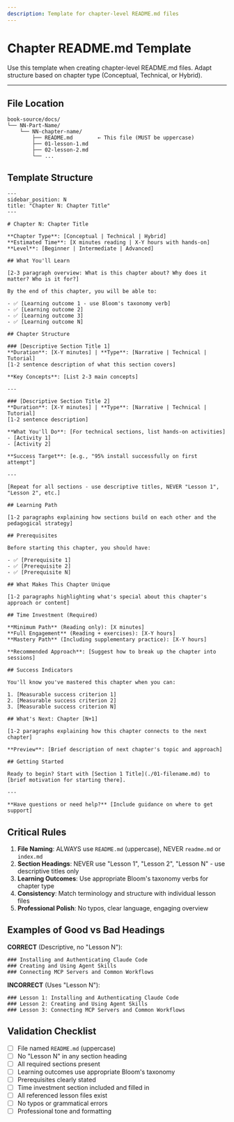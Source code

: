 ```yaml
---
description: Template for chapter-level README.md files
---
```


# Chapter README.md Template

Use this template when creating chapter-level README.md files. Adapt structure based on chapter type (Conceptual, Technical, or Hybrid).

---

## File Location
```
book-source/docs/
└── NN-Part-Name/
    └── NN-chapter-name/
        ├── README.md        ← This file (MUST be uppercase)
        ├── 01-lesson-1.md
        ├── 02-lesson-2.md
        └── ...
```

## Template Structure
```
---
sidebar_position: N
title: "Chapter N: Chapter Title"
---

# Chapter N: Chapter Title

**Chapter Type**: [Conceptual | Technical | Hybrid]
**Estimated Time**: [X minutes reading | X-Y hours with hands-on]
**Level**: [Beginner | Intermediate | Advanced]

## What You'll Learn

[2-3 paragraph overview: What is this chapter about? Why does it matter? Who is it for?]

By the end of this chapter, you will be able to:

- ✅ [Learning outcome 1 - use Bloom's taxonomy verb]
- ✅ [Learning outcome 2]
- ✅ [Learning outcome 3]
- ✅ [Learning outcome N]

## Chapter Structure

### [Descriptive Section Title 1]
**Duration**: [X-Y minutes] | **Type**: [Narrative | Technical | Tutorial]
[1-2 sentence description of what this section covers]

**Key Concepts**: [List 2-3 main concepts]

---

### [Descriptive Section Title 2]
**Duration**: [X-Y minutes] | **Type**: [Narrative | Technical | Tutorial]
[1-2 sentence description]

**What You'll Do**: [For technical sections, list hands-on activities]
- [Activity 1]
- [Activity 2]

**Success Target**: [e.g., "95% install successfully on first attempt"]

---

[Repeat for all sections - use descriptive titles, NEVER "Lesson 1", "Lesson 2", etc.]

## Learning Path

[1-2 paragraphs explaining how sections build on each other and the pedagogical strategy]

## Prerequisites

Before starting this chapter, you should have:

- ✅ [Prerequisite 1]
- ✅ [Prerequisite 2]
- ✅ [Prerequisite N]

## What Makes This Chapter Unique

[1-2 paragraphs highlighting what's special about this chapter's approach or content]

## Time Investment (Required)

**Minimum Path** (Reading only): [X minutes]
**Full Engagement** (Reading + exercises): [X-Y hours]
**Mastery Path** (Including supplementary practice): [X-Y hours]

**Recommended Approach**: [Suggest how to break up the chapter into sessions]

## Success Indicators

You'll know you've mastered this chapter when you can:

1. [Measurable success criterion 1]
2. [Measurable success criterion 2]
3. [Measurable success criterion N]

## What's Next: Chapter [N+1]

[1-2 paragraphs explaining how this chapter connects to the next chapter]

**Preview**: [Brief description of next chapter's topic and approach]

## Getting Started

Ready to begin? Start with [Section 1 Title](./01-filename.md) to [brief motivation for starting there].

---

**Have questions or need help?** [Include guidance on where to get support]
```

## Critical Rules

1. **File Naming**: ALWAYS use `README.md` (uppercase), NEVER `readme.md` or `index.md`
2. **Section Headings**: NEVER use "Lesson 1", "Lesson 2", "Lesson N" - use descriptive titles only
3. **Learning Outcomes**: Use appropriate Bloom's taxonomy verbs for chapter type
4. **Consistency**: Match terminology and structure with individual lesson files
5. **Professional Polish**: No typos, clear language, engaging overview

## Examples of Good vs Bad Headings

**CORRECT** (Descriptive, no "Lesson N"):
```
### Installing and Authenticating Claude Code
### Creating and Using Agent Skills
### Connecting MCP Servers and Common Workflows
```

**INCORRECT** (Uses "Lesson N"):
```
### Lesson 1: Installing and Authenticating Claude Code
### Lesson 2: Creating and Using Agent Skills
### Lesson 3: Connecting MCP Servers and Common Workflows
```

## Validation Checklist

- [ ] File named `README.md` (uppercase)
- [ ] No "Lesson N" in any section heading
- [ ] All required sections present
- [ ] Learning outcomes use appropriate Bloom's taxonomy
- [ ] Prerequisites clearly stated
- [ ] Time investment section included and filled in
- [ ] All referenced lesson files exist
- [ ] No typos or grammatical errors
- [ ] Professional tone and formatting
